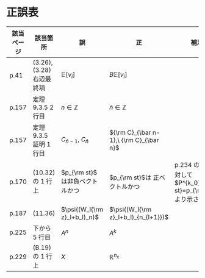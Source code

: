 # 正誤表

| 該当ページ |  該当箇所 |  誤  |  正  | 補足 | 対応 | 
| ---- | ---- | ---- | ---- | ---- | ---- |
|  p.41 | (3.26), (3.28) 右辺最終項 | $\mathbb{E}[v_i]$ | $B\mathbb{E}[v_i]$ | |  |
|  p.157 | 定理9.3.5 2 行目  | $n\in \mathbb{Z}$ | $\bar n\in \mathbb{Z}$ | |  |
|  p.157 | 定理9.3.5 証明 1 行目  | $C_{\bar n-1},\ C_{\bar n}$ | ${\rm C}_{\bar n-1},\ {\rm C}_{\bar n}$ | |  |
|  p.170 | (10.32) の 1 行上  | $p_{\rm st}$ は非負ベクトルかつ | $p_{\rm st}$は 正ベクトルかつ | p.234 の $k_0$ に対して$P^{k_0}p_{\rm st}=p_{\rm st}$ より示される |  |
|  p.187 | (11.36)  | $\psi((W_l{\rm z}_l+b_l)_n)$ | $\psi((W_l{\rm z}_l+b_l)_{n_{l+1}})$ | |  |
|  p.225 | 下から 5 行目  | $A^n$ | $A^k$ | |  |
|  p.229 | (B.19) の 1 行上  | $X$ | $\mathbb{R}^{n_x}$ | |  |
